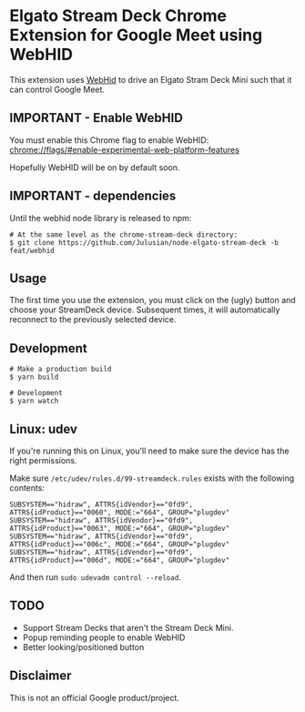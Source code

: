 # Elgato Stream Deck Chrome Extension for Google Meet using WebHID

This extension uses [WebHid](https://web.dev/hid) to drive an Elgato Stram Deck
Mini such that it can control Google Meet.

## IMPORTANT - Enable WebHID

You must enable this Chrome flag to enable WebHID:
[chrome://flags/#enable-experimental-web-platform-features](chrome://flags/#enable-experimental-web-platform-features)

Hopefully WebHID will be on by default soon.

## IMPORTANT - dependencies

Until the webhid node library is released to npm:

```shell
# At the same level as the chrome-stream-deck directory:
$ git clone https://github.com/Julusian/node-elgato-stream-deck -b feat/webhid
```

## Usage

The first time you use the extension, you must click on the (ugly) button and choose your StreamDeck device.  Subsequent times, it will automatically reconnect to the previously selected device.

## Development

```shell
# Make a production build
$ yarn build 

# Development
$ yarn watch
```

## Linux: udev

If you're running this on Linux, you'll need to make sure the device has the right permissions.  

Make sure `/etc/udev/rules.d/99-streamdeck.rules` exists with the following contents:

```udev
SUBSYSTEM=="hidraw", ATTRS{idVendor}=="0fd9", ATTRS{idProduct}=="0060", MODE:="664", GROUP="plugdev"
SUBSYSTEM=="hidraw", ATTRS{idVendor}=="0fd9", ATTRS{idProduct}=="0063", MODE:="664", GROUP="plugdev"
SUBSYSTEM=="hidraw", ATTRS{idVendor}=="0fd9", ATTRS{idProduct}=="006c", MODE:="664", GROUP="plugdev"
SUBSYSTEM=="hidraw", ATTRS{idVendor}=="0fd9", ATTRS{idProduct}=="006d", MODE:="664", GROUP="plugdev"
```

And then run `sudo udevadm control --reload`.

## TODO

* Support Stream Decks that aren't the Stream Deck Mini.
* Popup reminding people to enable WebHID
* Better looking/positioned button

## Disclaimer

This is not an official Google product/project.

